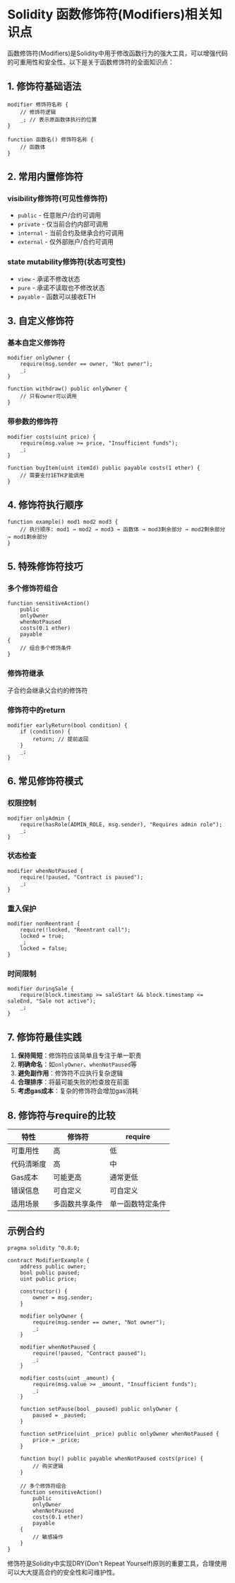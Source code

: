 # Solidity 函数修饰符(Modifiers)相关知识点

函数修饰符(Modifiers)是Solidity中用于修改函数行为的强大工具，可以增强代码的可重用性和安全性。以下是关于函数修饰符的全面知识点：

## 1. 修饰符基础语法

```solidity
modifier 修饰符名称 {
    // 修饰符逻辑
    _; // 表示原函数体执行的位置
}

function 函数名() 修饰符名称 {
    // 函数体
}
```

## 2. 常用内置修饰符

### visibility修饰符(可见性修饰符)
- `public` - 任意账户/合约可调用
- `private` - 仅当前合约内部可调用
- `internal` - 当前合约及继承合约可调用
- `external` - 仅外部账户/合约可调用

### state mutability修饰符(状态可变性)
- `view` - 承诺不修改状态
- `pure` - 承诺不读取也不修改状态
- `payable` - 函数可以接收ETH

## 3. 自定义修饰符

### 基本自定义修饰符
```solidity
modifier onlyOwner {
    require(msg.sender == owner, "Not owner");
    _;
}

function withdraw() public onlyOwner {
    // 只有owner可以调用
}
```

### 带参数的修饰符
```solidity
modifier costs(uint price) {
    require(msg.value >= price, "Insufficient funds");
    _;
}

function buyItem(uint itemId) public payable costs(1 ether) {
    // 需要支付1ETH才能调用
}
```

## 4. 修饰符执行顺序

```solidity
function example() mod1 mod2 mod3 {
    // 执行顺序: mod1 → mod2 → mod3 → 函数体 → mod3剩余部分 → mod2剩余部分 → mod1剩余部分
}
```

## 5. 特殊修饰符技巧

### 多个修饰符组合
```solidity
function sensitiveAction() 
    public 
    onlyOwner 
    whenNotPaused 
    costs(0.1 ether) 
    payable 
{
    // 组合多个修饰条件
}
```

### 修饰符继承
子合约会继承父合约的修饰符

### 修饰符中的return
```solidity
modifier earlyReturn(bool condition) {
    if (condition) {
        return; // 提前返回
    }
    _;
}
```

## 6. 常见修饰符模式

### 权限控制
```solidity
modifier onlyAdmin {
    require(hasRole(ADMIN_ROLE, msg.sender), "Requires admin role");
    _;
}
```

### 状态检查
```solidity
modifier whenNotPaused {
    require(!paused, "Contract is paused");
    _;
}
```

### 重入保护
```solidity
modifier nonReentrant {
    require(!locked, "Reentrant call");
    locked = true;
    _;
    locked = false;
}
```

### 时间限制
```solidity
modifier duringSale {
    require(block.timestamp >= saleStart && block.timestamp <= saleEnd, "Sale not active");
    _;
}
```

## 7. 修饰符最佳实践

1. **保持简短**：修饰符应该简单且专注于单一职责
2. **明确命名**：如`onlyOwner`、`whenNotPaused`等
3. **避免副作用**：修饰符不应执行复杂逻辑
4. **合理排序**：将最可能失败的检查放在前面
5. **考虑gas成本**：复杂的修饰符会增加gas消耗

## 8. 修饰符与require的比较

| 特性 | 修饰符 | require |
|------|--------|---------|
| 可重用性 | 高 | 低 |
| 代码清晰度 | 高 | 中 |
| Gas成本 | 可能更高 | 通常更低 |
| 错误信息 | 可自定义 | 可自定义 |
| 适用场景 | 多函数共享条件 | 单一函数特定条件 |

## 示例合约

```solidity
pragma solidity ^0.8.0;

contract ModifierExample {
    address public owner;
    bool public paused;
    uint public price;
    
    constructor() {
        owner = msg.sender;
    }
    
    modifier onlyOwner {
        require(msg.sender == owner, "Not owner");
        _;
    }
    
    modifier whenNotPaused {
        require(!paused, "Contract paused");
        _;
    }
    
    modifier costs(uint _amount) {
        require(msg.value >= _amount, "Insufficient funds");
        _;
    }
    
    function setPause(bool _paused) public onlyOwner {
        paused = _paused;
    }
    
    function setPrice(uint _price) public onlyOwner whenNotPaused {
        price = _price;
    }
    
    function buy() public payable whenNotPaused costs(price) {
        // 购买逻辑
    }
    
    // 多个修饰符组合
    function sensitiveAction() 
        public 
        onlyOwner 
        whenNotPaused 
        costs(0.1 ether) 
        payable 
    {
        // 敏感操作
    }
}
```

修饰符是Solidity中实现DRY(Don't Repeat Yourself)原则的重要工具，合理使用可以大大提高合约的安全性和可维护性。